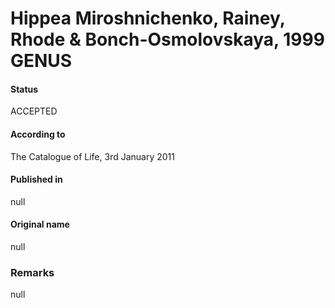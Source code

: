 # Hippea Miroshnichenko, Rainey, Rhode & Bonch-Osmolovskaya, 1999 GENUS

#### Status
ACCEPTED

#### According to
The Catalogue of Life, 3rd January 2011

#### Published in
null

#### Original name
null

### Remarks
null
